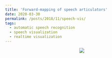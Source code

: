 ```yaml
---
title: 'Forward-mapping of speech articulators'
date: 2020-03-30
permalink: /posts/2018/11/speech-vis/
tags:
  - automatic speech recognition
  - speech visualization
  - realtime visualization
---
```


<div style="display: inline; max-width: 100%; height: auto;">
  <div style="text-align: center;">
    <img src="/images/articulation/ucm_example2_1.gif"/>
  </div>
  <!-- <p style="text-align: center; font-size: smaller">
    <a target="_blank" href="https://www.hankyung.com/article/2022111596825">파블로아트컴퍼니, 미국 실리콘밸리서 아트봉봉 소개 | 한국경제</a>
  </p> -->
</div>

<br />

<br />
